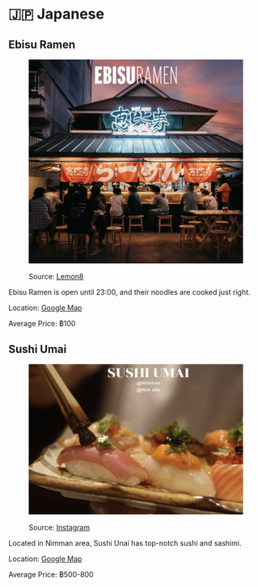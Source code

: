 # 🇯🇵 Japanese

## Ebisu Ramen

<figure><img src="../.gitbook/assets/image (48).png" alt=""><figcaption><p>Source: <a href="https://www.lemon8-app.com/rattomarty/7161360061716120065?region=th">Lemon8</a></p></figcaption></figure>

Ebisu Ramen is open until 23:00, and their noodles are cooked just right.

Location: [Google Map](https://goo.gl/maps/GyUsxAEYL6cAaBKN9)

Average Price: ฿100

## Sushi Umai

<figure><img src="../.gitbook/assets/image (41).png" alt=""><figcaption><p>Source: <a href="https://www.instagram.com/sushi_umai/?hl=en">Instagram</a></p></figcaption></figure>

Located in Nimman area, Sushi Unai has top-notch sushi and sashimi.

Location: [Google Map](https://goo.gl/maps/cVvKozdag9ML3ygS7)

Average Price: ฿500-800
